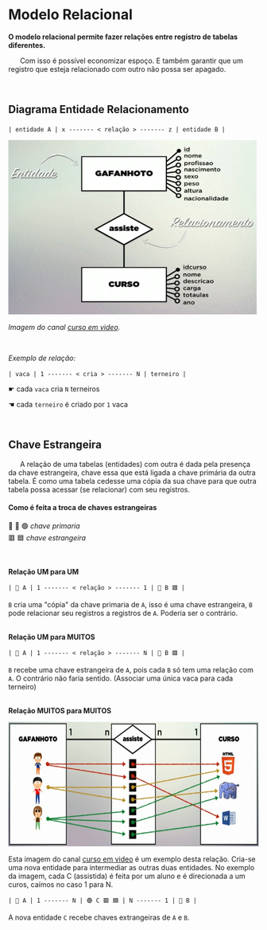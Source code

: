 # Modelo Relacional

**O modelo relacional permite fazer relações entre registro de tabelas diferentes.**  

&nbsp; &nbsp; &nbsp; Com isso é possível economizar espoço. E também garantir que um registro que esteja relacionado com outro não possa ser apagado.  

<br>

## Diagrama Entidade Relacionamento

`| entidade A | x ------- < relação > ------- z | entidade B |`  

<img src="../mais/imagens/der.gif" width="500" height="350">

_Imagem do canal [curso em video](https://www.youtube.com/watch?v=paZNDJAPT4E&list=PLHz_AreHm4dkBs-795Dsgvau_ekxg8g1r&index=16)._

<br>

_Exemplo de relação:_  

`| vaca | 1 ------- < cria > ------- N | terneiro |`  

&#9755; cada `vaca` cria `N` terneiros  

&#9754; cada `terneiro` é criado por `1` vaca 

<br>

## Chave Estrangeira  

&nbsp; &nbsp; &nbsp; A relação de uma tabelas (entidades) com outra é dada pela presença da chave estrangeira, chave essa que está ligada a chave primária da outra tabela. É como uma tabela cedesse uma cópia da sua chave para que outra tabela possa acessar (se relacionar) com seu registros.  

#### Como é feita a troca de chaves estrangeiras  

🔴 🔵 🟢 _chave primaria_  
🟥 🟦 _chave estrangeira_  

<br>

**Relação UM para UM**  

`| 🔴 A | 1 ------- < relação > ------- 1 | 🔵 B 🟥 |`  

`B` cria uma "cópia" da chave primaria de `A`, isso é uma chave estrangeira, `B` pode relacionar seu registros a registros de `A`. Poderia ser o contrário. <br><br>

**Relação UM para MUITOS**  

`| 🔴 A | 1 ------- < relação > ------- N | 🔵 B 🟥 |`  

`B` recebe uma chave estrangeira de `A`, pois cada `B` só tem uma relação com `A`. O contrário não faria sentido. (Associar uma única vaca para cada terneiro) <br><br>

**Relação MUITOS para MUITOS**

<img src="../mais/imagens/relacionamento-n-para-n.gif" width="575" height="250">

Esta imagem do canal [curso em video](https://www.youtube.com/watch?v=paZNDJAPT4E&list=PLHz_AreHm4dkBs-795Dsgvau_ekxg8g1r&index=17) é um exemplo desta relação. Cria-se uma nova entidade para intermediar as outras duas entidades. No exemplo da imagem, cada C (assistida) é feita por um aluno e é direcionada a um curos, caímos no caso 1 para N.

`| 🔴 A | 1 ------- N | 🟢 C 🟥 🟦 | N ------- 1 | 🔵 B |` 

A nova entidade `C` recebe chaves extrangeiras de `A` e `B`. 
